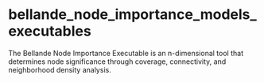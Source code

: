 # bellande_node_importance_models_executables
The Bellande Node Importance Executable is an n-dimensional tool that determines node significance through coverage, connectivity, and neighborhood density analysis.
